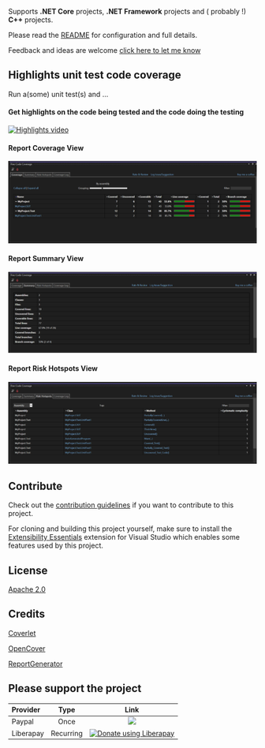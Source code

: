 Supports **.NET Core** projects, **.NET Framework** projects and ( probably !) **C++** projects.  

Please read the [README](https://github.com/FortuneN/FineCodeCoverage) for configuration and full details.

Feedback and ideas are welcome [click here to let me know](https://github.com/FortuneN/FineCodeCoverage/issues)

## Highlights unit test code coverage
Run a(some) unit test(s) and ...

#### Get highlights on the code being tested and the code doing the testing
[![Highlights video](https://img.youtube.com/vi/CvrySUcTi7I/0.jpg)](https://youtu.be/CvrySUcTi7I)

#### Report Coverage View
![Coverage View](https://raw.githubusercontent.com/FortuneN/FineCodeCoverage/master/Art/Output-Coverage.png)

#### Report Summary View
![Summary View](https://raw.githubusercontent.com/FortuneN/FineCodeCoverage/master/Art/Output-Summary.png)

#### Report Risk Hotspots View
![Risk Hotspots View](https://raw.githubusercontent.com/FortuneN/FineCodeCoverage/master/Art/Output-RiskHotspots.png)




## Contribute
Check out the [contribution guidelines](https://github.com/FortuneN/FineCodeCoverage/blob/master/CONTRIBUTING.md)
if you want to contribute to this project.

For cloning and building this project yourself, make sure
to install the
[Extensibility Essentials](https://marketplace.visualstudio.com/items?itemName=MadsKristensen.ExtensibilityEssentials2022)
extension for Visual Studio which enables some features
used by this project.

## License
[Apache 2.0](https://raw.githubusercontent.com/FortuneN/FineCodeCoverage/master/LICENSE)

## Credits
[Coverlet](https://github.com/coverlet-coverage/coverlet)

[OpenCover](https://github.com/OpenCover/opencover)

[ReportGenerator](https://github.com/danielpalme/ReportGenerator)

## Please support the project
| Provider | Type      | Link                                                                                                                              |
|:---------|:---------:|:---------------------------------------------------------------------------------------------------------------------------------:|
| Paypal   | Once      | [<img src="https://www.paypalobjects.com/webstatic/mktg/Logo/pp-logo-100px.png">](https://paypal.me/FortuneNgwenya)               |
| Liberapay | Recurring | [<img alt="Donate using Liberapay" src="https://raw.githubusercontent.com/FortuneN/FineCodeCoverage/master/Art/librepay.png">](https://liberapay.com/FortuneN/donate)                                |
